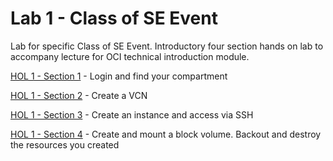 # Lab 1 - Class of SE Event

Lab for specific Class of SE Event.  Introductory four section hands on lab to accompany lecture for OCI technical introduction module.

[HOL 1 - Section 1](./Class-Of-Lab-01.md) - Login and find your compartment

[HOL 1 - Section 2](./Class-Of-Lab-02.md) - Create a VCN

[HOL 1 - Section 3](./Class-Of-Lab-03.md) - Create an instance and access via SSH

[HOL 1 - Section 4](./Class-Of-Lab-04.md) - Create and mount a block volume.   Backout and destroy the resources you created